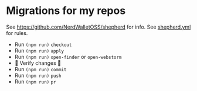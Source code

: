 # Migrations for my repos

See https://github.com/NerdWalletOSS/shepherd for info.
See [shepherd.yml](./shepherd.yml) for rules.

* Run `(npm run)` `checkout`
* Run `(npm run)` `apply`
* Run `(npm run)` `open-finder` or `open-webstorm`
* 👀 Verify changes 👀
* Run `(npm run)` `commit`
* Run `(npm run)` `push`
* Run `(npm run)` `pr`
